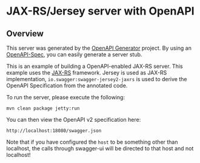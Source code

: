 # JAX-RS/Jersey server with OpenAPI

## Overview
This server was generated by the [OpenAPI Generator](https://openapi-generator.tech) project. By using an
[OpenAPI-Spec](https://openapis.org), you can easily generate a server stub.

This is an example of building a OpenAPI-enabled JAX-RS server.
This example uses the [JAX-RS](https://jax-rs-spec.java.net/) framework.
Jersey is used as JAX-RS implementation, `io.swagger:swagger-jersey2-jaxrs` is used to derive the OpenAPI Specification from the annotated code.

To run the server, please execute the following:

```
mvn clean package jetty:run
```

You can then view the OpenAPI v2 specification here:

```
http://localhost:18080/swagger.json
```

Note that if you have configured the `host` to be something other than localhost, the calls through
swagger-ui will be directed to that host and not localhost!